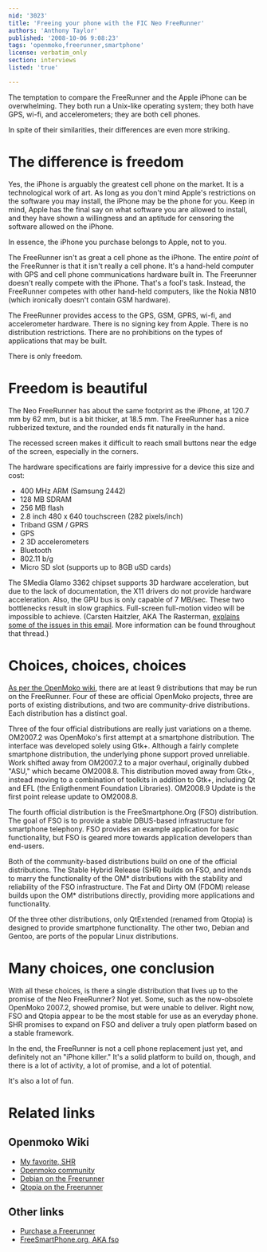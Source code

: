```yaml
---
nid: '3023'
title: 'Freeing your phone with the FIC Neo FreeRunner'
authors: 'Anthony Taylor'
published: '2008-10-06 9:08:23'
tags: 'openmoko,freerunner,smartphone'
license: verbatim_only
section: interviews
listed: 'true'

---
```

The temptation to compare the FreeRunner and the Apple iPhone can be overwhelming. They both run a Unix-like operating system; they both have GPS, wi-fi, and accelerometers; they are both cell phones.

In spite of their similarities, their differences are even more striking.

<!--break-->

# The difference is freedom

Yes, the iPhone is arguably the greatest cell phone on the market. It is a technological work of art. As long as you don't mind Apple's restrictions on the software you may install, the iPhone may be the phone for you. Keep in mind, Apple has the final say on what software you are allowed to install, and they have shown a willingness and an aptitude for censoring the software allowed on the iPhone.

In essence, the iPhone you purchase belongs to Apple, not to you.

The FreeRunner isn't as great a cell phone as the iPhone. The entire _point_ of the FreeRunner is that it isn't really a cell phone. It's a hand-held computer with GPS and cell phone communications hardware built in. The Freerunner doesn't really compete with the iPhone. That's a fool's task. Instead, the FreeRunner competes with other hand-held computers, like the Nokia N810 (which ironically doesn't contain GSM hardware).

The FreeRunner provides access to the GPS, GSM, GPRS, wi-fi, and accelerometer hardware. There is no signing key from Apple. There is no distribution restrictions. There are no prohibitions on the types of applications that may be built.

There is only freedom.

# Freedom is beautiful

The Neo FreeRunner has about the same footprint as the iPhone, at 120.7 mm by 62 mm, but is a bit thicker, at 18.5 mm. The FreeRunner has a nice rubberized texture, and the rounded ends fit naturally in the hand. 

The recessed screen makes it difficult to reach small buttons near the edge of the screen, especially in the corners.

The hardware specifications are fairly impressive for a device this size and cost:

* 400 MHz ARM (Samsung 2442)
* 128 MB SDRAM
* 256 MB flash
* 2.8 inch 480 x 640 touchscreen (282 pixels/inch)
* Triband GSM / GPRS
* GPS
* 2 3D accelerometers
* Bluetooth
* 802.11 b/g
* Micro SD slot (supports up to 8GB uSD cards)

The SMedia Glamo 3362 chipset supports 3D hardware acceleration, but due to the lack of documentation, the X11 drivers do not provide hardware acceleration. Also, the GPU bus is only capable of 7 MB/sec. These two bottlenecks result in slow graphics. Full-screen full-motion video will be impossible to achieve. (Carsten Haitzler, AKA The Rasterman, [explains some of the issues in this email](http://lists.openmoko.org/pipermail/community/2008-April/016153.html). More information can be found throughout that thread.)

# Choices, choices, choices

[As per the OpenMoko wiki](http://wiki.openmoko.org/wiki/Distributions), there are at least 9 distributions that may be run on the FreeRunner. Four of these are official OpenMoko projects, three are ports of existing distributions, and two are community-drive distributions. Each distribution has a distinct goal.

Three of the four official distributions are really just variations on a theme. OM2007.2 was OpenMoko's first attempt at a smartphone distribution. The interface was developed solely using Gtk+. Although a fairly complete smartphone distribution, the underlying phone support proved unreliable. Work shifted away from OM2007.2 to a major overhaul, originally dubbed "ASU," which became OM2008.8. This distribution moved away from Gtk+, instead moving to a combination of toolkits in addition to Gtk+, including Qt and EFL (the Enligthenment Foundation Libraries). OM2008.9 Update is the first point release update to OM2008.8.

The fourth official distribution is the FreeSmartphone.Org (FSO) distribution. The goal of FSO is to provide a stable DBUS-based infrastructure for smartphone telephony. FSO provides an example application for basic functionality, but FSO is geared more towards application developers than end-users.

Both of the community-based distributions build on one of the official distributions. The Stable Hybrid Release (SHR) builds on FSO, and intends to marry the functionality of the OM* distributions with the stability and reliability of the FSO infrastructure. The Fat and Dirty OM (FDOM) release builds upon the OM* distributions directly, providing more applications and functionality.

Of the three other distributions, only QtExtended (renamed from Qtopia) is designed to provide smartphone functionality. The other two, Debian and Gentoo, are ports of the popular Linux distributions.

# Many choices, one conclusion

With all these choices, is there a single distribution that lives up to the promise of the Neo FreeRunner? Not yet. Some, such as the now-obsolete OpenMoko 2007.2, showed promise, but were unable to deliver. Right now, FSO and Qtopia appear to be the most stable for use as an everyday phone. SHR promises to expand on FSO and deliver a truly open platform based on a stable framework.

In the end, the FreeRunner is not a cell phone replacement just yet, and definitely not an "iPhone killer." It's a solid platform to build on, though, and there is a lot of activity, a lot of promise, and a lot of potential.

It's also a lot of fun.

# Related links

## Openmoko Wiki

* [My favorite, SHR](http://wiki.openmoko.org/wiki/SHR_Development)
* [Openmoko community](http://openmoko.org/)
* [Debian on the Freerunner](http://wiki.openmoko.org/wiki/Debian)
* [Qtopia on the Freerunner](http://wiki.openmoko.org/wiki/Qtopia_on_FreeRunner)

## Other links

* [Purchase a Freerunner](http://openmoko.com/)
* [FreeSmartPhone.org, AKA fso](http://freesmartphone.org/index.php/Main_Page)
